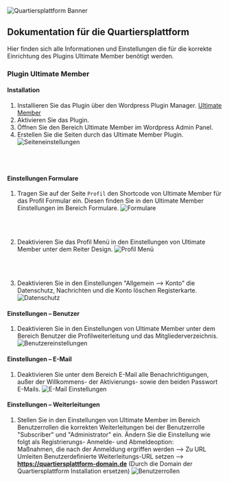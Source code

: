 ![Quartiersplattform Banner](https://github.com/studio-arrenberg/quartiersplattform/raw/main/.github/assets/quartiersplattform-banner-02.jpg)

## Dokumentation für die Quartiersplattform
Hier finden sich alle Informationen und Einstellungen die für die korrekte Einrichtung des Plugins Ultimate Member benötigt werden.

### Plugin Ultimate Member

#### Installation
1. Installieren Sie das Plugin über den Wordpress Plugin Manager. [Ultimate Member](https://de.wordpress.org/plugins/ultimate-member/) 
2. Aktivieren Sie das Plugin.
3. Öffnen Sie den Bereich Ultimate Member im Wordpress Admin Panel.
4. Erstellen Sie die Seiten durch das Ultimate Member Plugin.
![Seiteneinstellungen](/documentation/assets/UM_Pages_Documentation.jpg)
<br>
<br>

#### Einstellungen Formulare
1. Tragen Sie auf der Seite `Profil` den Shortcode von Ultimate Member für das Profil Formular ein. Diesen finden Sie in den Ultimate Member Einstellungen im Bereich Formulare.
![Formulare](/documentation/assets/UM_Allgemein_Benutzer_Documentation.jpg)
<br>
<br>

2. Deaktivieren Sie das Profil Menü in den Einstellungen von Ultimate Member unter dem Reiter Design.
![Profil Menü](/documentation/assets/UM_Design_Profilmenu_Documentation.jpg)
<br>
<br>

3. Deaktivieren Sie in den Einstellungen "Allgemein --> Konto" die Datenschutz, Nachrichten und die Konto löschen Registerkarte.
![Datenschutz](/documentation/assets/UM_Allgemein_Konto_Documentation.jpg)



#### Einstellungen – Benutzer
1. Deaktivieren Sie in den Einstellungen von Ultimate Member unter dem Bereich Benutzer die Profilweiterleitung und das Mitgliederverzeichnis.
![Benutzereinstellungen](/documentation/assets/UM_Allgemein_Benutzer_Documentation.jpg)

#### Einstellungen – E-Mail
1. Deaktivieren Sie unter dem Bereich E-Mail alle Benachrichtigungen, außer der Willkommens- der Aktivierungs- sowie den beiden Passwort E-Mails.
![E-Mail Einstellungen](/documentation/assets/E-Mail_Documentation.jpg)

#### Einstellungen – Weiterleitungen
1. Stellen Sie in den Einstellungen von Ultimate Member im Bereich Benutzerrollen die korrekten Weiterleitungen bei der Benutzerrolle "Subscriber" und "Administrator" ein. Ändern Sie die Einstellung wie folgt als Registrierungs- Anmelde- und Abmeldeoption:<br>
Maßnahmen, die nach der Anmeldung ergriffen werden --> Zu URL Umleiten
Benutzerdefinierte Weiterleitungs-URL setzen --> **https://quartiersplattform-domain.de** (Durch die Domain der Quartiersplattform Installation ersetzen)
![Benutzerrollen](/documentation/assets/UM_Benutzerrollen_Weiterleitung_Documentation.jpg)












